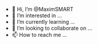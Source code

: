 - 👋 Hi, I’m @MaximSMART
- 👀 I’m interested in ...
- 🌱 I’m currently learning ...
- 💞️ I’m looking to collaborate on ...
- 📫 How to reach me ...

<!---
MaximSMART/MaximSMART is a ✨ special ✨ repository because its `README.md` (this file) appears on your GitHub profile.
You can click the Preview link to take a look at your changes.
--->
